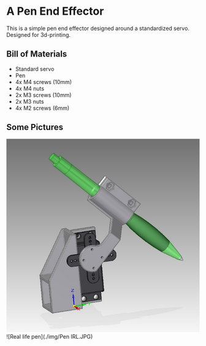 # A Pen End Effector
This is a simple pen end effector designed around a standardized servo. Designed for 3d-printing.

## Bill of Materials
* Standard servo
* Pen
* 4x M4 screws (10mm)
* 4x M4 nuts
* 2x M3 screws (10mm)
* 2x M3 nuts
* 4x M2 screws (6mm)

## Some Pictures
![Assembled in Solid Edge](./img/Assembly.jpg)
![Real life pen](./img/Pen IRL.JPG)